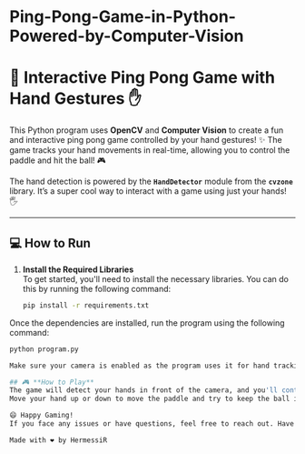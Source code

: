 # Ping-Pong-Game-in-Python-Powered-by-Computer-Vision

# 🏓 **Interactive Ping Pong Game with Hand Gestures** ✋

This Python program uses **OpenCV** and **Computer Vision** to create a fun and interactive ping pong game controlled by your hand gestures! ✨ The game tracks your hand movements in real-time, allowing you to control the paddle and hit the ball! 🎮

The hand detection is powered by the **`HandDetector`** module from the **`cvzone`** library. It’s a super cool way to interact with a game using just your hands! 🖐️

---

## 💻 **How to Run**

1. **Install the Required Libraries**  
   To get started, you'll need to install the necessary libraries. You can do this by running the following command:

   ```bash
   pip install -r requirements.txt

Once the dependencies are installed, run the program using the following command:
   ```bash
   python program.py

Make sure your camera is enabled as the program uses it for hand tracking and game interaction. 📷

## 🎮 **How to Play**
The game will detect your hands in front of the camera, and you'll control the paddle using your hand's vertical position.
Move your hand up or down to move the paddle and try to keep the ball in play! 🏓

😄 Happy Gaming!
If you face any issues or have questions, feel free to reach out. Have fun and enjoy playing with your own hand-controlled ping pong game! ✨🖐️

Made with ❤️ by HermessiR
